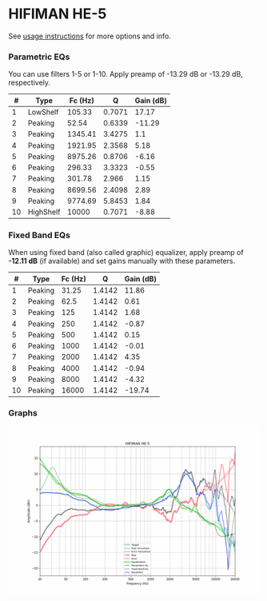 # HIFIMAN HE-5
See [usage instructions](https://github.com/jaakkopasanen/AutoEq#usage) for more options and info.

### Parametric EQs
You can use filters 1-5 or 1-10. Apply preamp of -13.29 dB or -13.29 dB, respectively.

|   # | Type      |   Fc (Hz) |      Q |   Gain (dB) |
|-----|-----------|-----------|--------|-------------|
|   1 | LowShelf  |    105.33 | 0.7071 |       17.17 |
|   2 | Peaking   |     52.54 | 0.6339 |      -11.29 |
|   3 | Peaking   |   1345.41 | 3.4275 |        1.1  |
|   4 | Peaking   |   1921.95 | 2.3568 |        5.18 |
|   5 | Peaking   |   8975.26 | 0.8706 |       -6.16 |
|   6 | Peaking   |    296.33 | 3.3323 |       -0.55 |
|   7 | Peaking   |    301.78 | 2.966  |        1.15 |
|   8 | Peaking   |   8699.56 | 2.4098 |        2.89 |
|   9 | Peaking   |   9774.69 | 5.8453 |        1.84 |
|  10 | HighShelf |  10000    | 0.7071 |       -8.88 |

### Fixed Band EQs
When using fixed band (also called graphic) equalizer, apply preamp of **-12.11 dB** (if available) and set gains manually with these parameters.

|   # | Type    |   Fc (Hz) |      Q |   Gain (dB) |
|-----|---------|-----------|--------|-------------|
|   1 | Peaking |     31.25 | 1.4142 |       11.86 |
|   2 | Peaking |     62.5  | 1.4142 |        0.61 |
|   3 | Peaking |    125    | 1.4142 |        1.68 |
|   4 | Peaking |    250    | 1.4142 |       -0.87 |
|   5 | Peaking |    500    | 1.4142 |        0.15 |
|   6 | Peaking |   1000    | 1.4142 |       -0.01 |
|   7 | Peaking |   2000    | 1.4142 |        4.35 |
|   8 | Peaking |   4000    | 1.4142 |       -0.94 |
|   9 | Peaking |   8000    | 1.4142 |       -4.32 |
|  10 | Peaking |  16000    | 1.4142 |      -19.74 |

### Graphs
![](./HIFIMAN%20HE-5.png)
